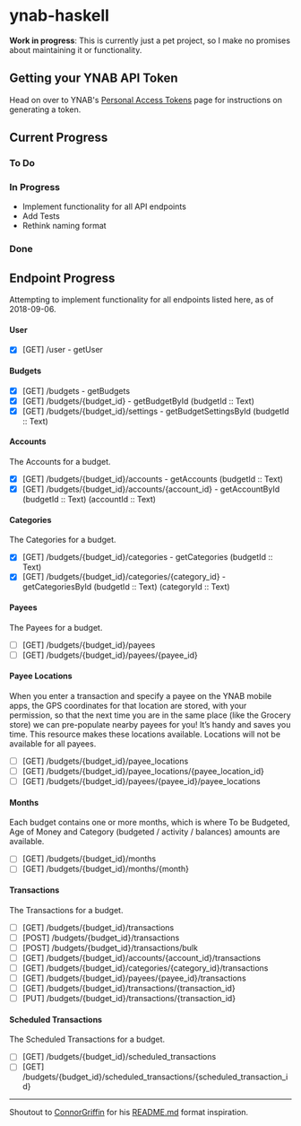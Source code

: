 # ynab-haskell

**Work in progress**: This is currently just a pet project, so I make no
promises about maintaining it or functionality.

## Getting your YNAB API Token
Head on over to YNAB's [Personal Access Tokens](https://api.youneedabudget.com/#personal-access-tokens) page for
instructions on generating a token.

## Current Progress

### To Do

### In Progress
- Implement functionality for all API endpoints
- Add Tests
- Rethink naming format

### Done


## Endpoint Progress
Attempting to implement functionality for all endpoints listed here, as of 2018-09-06.

#### User
- [x] [GET] /user - getUser

#### Budgets
- [x] [GET] /budgets - getBudgets
- [x] [GET] /budgets/{budget_id} - getBudgetById (budgetId :: Text)
- [x] [GET] /budgets/{budget_id}/settings - getBudgetSettingsById (budgetId :: Text)

#### Accounts
The Accounts for a budget.

- [x] [GET] /budgets/{budget_id}/accounts - getAccounts (budgetId :: Text)
- [x] [GET] /budgets/{budget_id}/accounts/{account_id} - getAccountById (budgetId :: Text) (accountId :: Text)

#### Categories
The Categories for a budget.

- [x] [GET] /budgets/{budget_id}/categories - getCategories (budgetId :: Text)
- [x] [GET] /budgets/{budget_id}/categories/{category_id} - getCategoriesById (budgetId :: Text) (categoryId :: Text)

#### Payees
The Payees for a budget.

- [ ] [GET] /budgets/{budget_id}/payees
- [ ] [GET] /budgets/{budget_id}/payees/{payee_id}

#### Payee Locations
When you enter a transaction and specify a payee on the YNAB mobile apps, the GPS coordinates for that location are stored, with your permission, so that the next time you are in the same place (like the Grocery store) we can pre-populate nearby payees for you! It’s handy and saves you time. This resource makes these locations available. Locations will not be available for all payees.

- [ ] [GET] /budgets/{budget_id}/payee_locations
- [ ] [GET] /budgets/{budget_id}/payee_locations/{payee_location_id}
- [ ] [GET] /budgets/{budget_id}/payees/{payee_id}/payee_locations

#### Months
Each budget contains one or more months, which is where To be Budgeted, Age of Money and Category (budgeted / activity / balances) amounts are available.

- [ ] [GET] /budgets/{budget_id}/months
- [ ] [GET] /budgets/{budget_id}/months/{month}

#### Transactions
The Transactions for a budget.

- [ ] [GET] /budgets/{budget_id}/transactions
- [ ] [POST] /budgets/{budget_id}/transactions
- [ ] [POST] /budgets/{budget_id}/transactions/bulk
- [ ] [GET] /budgets/{budget_id}/accounts/{account_id}/transactions
- [ ] [GET] /budgets/{budget_id}/categories/{category_id}/transactions
- [ ] [GET] /budgets/{budget_id}/payees/{payee_id}/transactions
- [ ] [GET] /budgets/{budget_id}/transactions/{transaction_id}
- [ ] [PUT] /budgets/{budget_id}/transactions/{transaction_id}

#### Scheduled Transactions
The Scheduled Transactions for a budget.

- [ ] [GET] /budgets/{budget_id}/scheduled_transactions
- [ ] [GET] /budgets/{budget_id}/scheduled_transactions/{scheduled_transaction_id}

---
Shoutout to [ConnorGriffin](https://github.com/ConnorGriffin/) for his [README.md](https://github.com/ConnorGriffin/Posh-YNAB) format inspiration.

